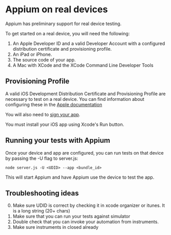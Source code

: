 Appium on real devices
======================
Appium has preliminary support for real device testing.

To get started on a real device, you will need the following:

1. An Apple Developer ID and a valid Developer Account with a configured distribution certificate and provisioning profile.
2. An iPad or iPhone.
3. The source code of your app.
4. A Mac with XCode and the XCode Command Line Developer Tools

Provisioning Profile
---

A valid iOS Development Distribution Certificate and Provisioning Profile are necessary to test on a real device. You can find information about configuring these in the [Apple documentation](http://developer.apple.com/library/ios/#documentation/ToolsLanguages/Conceptual/YourFirstAppStoreSubmission/TestYourApponManyDevicesandiOSVersions/TestYourApponManyDevicesandiOSVersions.html)

You will also need to [sign your app](http://developer.apple.com/library/ios/#documentation/ToolsLanguages/Conceptual/YourFirstAppStoreSubmission/ProvisionYourDevicesforDevelopment/ProvisionYourDevicesforDevelopment.html#//apple_ref/doc/uid/TP40011375-CH4-SW1).

You must install your iOS app using Xcode's Run button.

Running your tests with Appium
---

Once your device and app are configured, you can run tests on that device by passing the -U flag to server.js:

```
node server.js -U <UDID> --app <bundle_id>
```

This will start Appium and have Appium use the device to test the app.

Troubleshooting ideas
---

0. Make sure UDID is correct by checking it in xcode organizer or itunes. It is a long string (20+ chars)
0. Make sure that you can run your tests against simulator
0. Double check that you can invoke your automation from instruments.
0. Make sure instruments in closed already